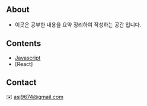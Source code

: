 
## About 
 * 이곳은 공부한 내용을 요약 정리하여 작성하는 공간 입니다.

## Contents 
* [Javascript](./javascript.md)   
* [React]

## Contact 
:envelope: asj9674@gmail.com
